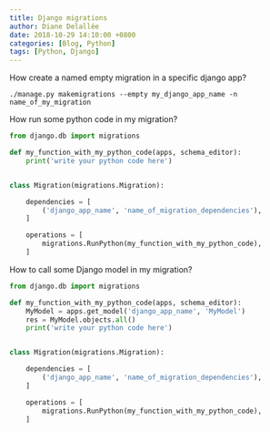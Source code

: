 ```yaml
---
title: Django migrations
author: Diane Delallée
date: 2018-10-29 14:10:00 +0800
categories: [Blog, Python]
tags: [Python, Django]
---
```


How create a named empty migration in a specific django app?

`./manage.py makemigrations --empty my_django_app_name -n name_of_my_migration`

How run some python code in my migration?

```python
from django.db import migrations

def my_function_with_my_python_code(apps, schema_editor):
    print('write your python code here')


class Migration(migrations.Migration):

    dependencies = [
        ('django_app_name', 'name_of_migration_dependencies'),
    ]

    operations = [
        migrations.RunPython(my_function_with_my_python_code),
    ]
```

How to call some Django model in my migration?

```python
from django.db import migrations

def my_function_with_my_python_code(apps, schema_editor):
    MyModel = apps.get_model('django_app_name', 'MyModel')
    res = MyModel.objects.all()
    print('write your python code here')


class Migration(migrations.Migration):

    dependencies = [
        ('django_app_name', 'name_of_migration_dependencies'),
    ]

    operations = [
        migrations.RunPython(my_function_with_my_python_code),
    ]
```
